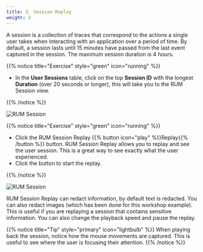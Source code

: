 ```yaml
---
title: 3. Session Replay
weight: 3
---
```


A session is a collection of traces that correspond to the actions a single user takes when interacting with an application over a period of time. By default, a session lasts until 15 minutes have passed from the last event captured in the session. The maximum session duration is 4 hours.

{{% notice title="Exercise" style="green" icon="running" %}}

* In the **User Sessions** table, click on the top **Session ID**  with the longest **Duration** (over 20 seconds or longer), this will take you to the RUM Session view.

{{% /notice %}}

![RUM Session](../images/rum-session.png)

{{% notice title="Exercise" style="green" icon="running" %}}

* Click the RUM Session Replay {{% button icon="play" %}}Replay{{% /button %}} button. RUM Session Replay allows you to replay and see the user session. This is a great way to see exactly what the user experienced.
* Click the button to start the replay.

{{% /notice %}}

![RUM Session](../images/rum-session-replay.png)

RUM Session Replay can redact information, by default text is redacted. You can also redact images (which has been done for this workshop example). This is useful if you are replaying a session that contains sensitive information. You can also change the playback speed and pause the replay.

{{% notice title="Tip" style="primary"  icon="lightbulb" %}}
When playing back the session, notice how the mouse movements are captured. This is useful to see where the user is focusing their attention.
{{% /notice %}}
